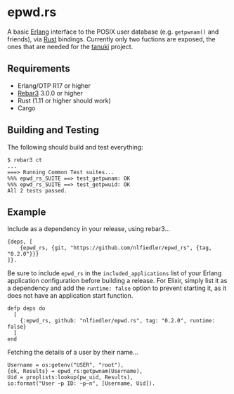 # epwd.rs

A basic [Erlang](http://www.erlang.org) interface to the POSIX user database (e.g. `getpwnam()` and friends), via [Rust](https://www.rust-lang.org) bindings. Currently only two fuctions are exposed, the ones that are needed for the [tanuki](https://github.com/nlfiedler/tanuki) project.

## Requirements

* Erlang/OTP R17 or higher
* [Rebar3](http://www.rebar3.org/) 3.0.0 or higher
* Rust (1.11 or higher should work)
* Cargo

## Building and Testing

The following should build and test everything:

```
$ rebar3 ct
...
===> Running Common Test suites...
%%% epwd_rs_SUITE ==> test_getpwnam: OK
%%% epwd_rs_SUITE ==> test_getpwuid: OK
All 2 tests passed.
```

## Example

Include as a dependency in your release, using rebar3...

```
{deps, [
    {epwd_rs, {git, "https://github.com/nlfiedler/epwd_rs", {tag, "0.2.0"}}}
]}.
```

Be sure to include `epwd_rs` in the `included_applications` list of your Erlang application configuration before building a release. For Elixir, simply list it as a dependency and add the `runtime: false` option to prevent starting it, as it does not have an application start function.

```
defp deps do
  [
    {:epwd_rs, github: "nlfiedler/epwd.rs", tag: "0.2.0", runtime: false}
  ]
end
```

Fetching the details of a user by their name...

```
Username = os:getenv("USER", "root"),
{ok, Results} = epwd_rs:getpwnam(Username),
Uid = proplists:lookup(pw_uid, Results),
io:format("User ~p ID: ~p~n", [Username, Uid]).
```
